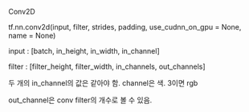 Conv2D

tf.nn.conv2d(input, filter, strides, padding, use_cudnn_on_gpu = None, name = None)

input : [batch, in_height, in_width, in_channel]

filter : [filter_height, filter_width, in_channels, out_channels]


두 개의 in_channel의 값은 같아야 함. channel은 색. 3이면 rgb

out_channel은 conv filter의 개수로 볼 수 있음.
